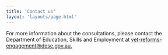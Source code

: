 ```yaml
---
title: 'Contact us'
layout: 'layouts/page.html'
---
```


For more information about the consultations, please contact the Department of Education, Skills and Employment at [vet-reforms-engagement@dese.gov.au.](mailto:vet-reforms-engagement@dese.gov.au)